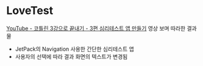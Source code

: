 # LoveTest
[YouTube - 코틀린 3강으로 끝내기 - 3편 심리테스트 앱 만들기](https://www.youtube.com/watch?v=M1e2tLnzVPo) 영상 보며 따라한 결과물
- JetPack의 Navigation 사용한 간단한 심리테스트 앱
- 사용자의 선택에 따라 결과 화면의 텍스트가 변경됨
